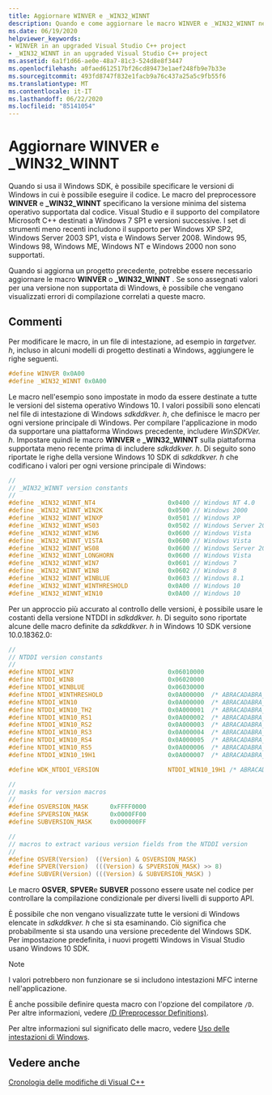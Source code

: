```yaml
---
title: Aggiornare WINVER e _WIN32_WINNT
description: Quando e come aggiornare le macro WINVER e _WIN32_WINNT nei progetti di Visual Studio C++ aggiornati.
ms.date: 06/19/2020
helpviewer_keywords:
- WINVER in an upgraded Visual Studio C++ project
- _WIN32_WINNT in an upgraded Visual Studio C++ project
ms.assetid: 6a1f1d66-ae0e-48a7-81c3-524d8e8f3447
ms.openlocfilehash: a0faed612517bf26cd89473e1aef248fb9e7b33e
ms.sourcegitcommit: 493fd8747f832e1facb9a76c437a25a5c9fb55f6
ms.translationtype: MT
ms.contentlocale: it-IT
ms.lasthandoff: 06/22/2020
ms.locfileid: "85141054"
---
```

# <a name="update-winver-and-_win32_winnt"></a>Aggiornare WINVER e _WIN32_WINNT

Quando si usa il Windows SDK, è possibile specificare le versioni di Windows in cui è possibile eseguire il codice. Le macro del preprocessore **WINVER** e **_WIN32_WINNT** specificano la versione minima del sistema operativo supportata dal codice. Visual Studio e il supporto del compilatore Microsoft C++ destinati a Windows 7 SP1 e versioni successive. I set di strumenti meno recenti includono il supporto per Windows XP SP2, Windows Server 2003 SP1, vista e Windows Server 2008. Windows 95, Windows 98, Windows ME, Windows NT e Windows 2000 non sono supportati.

Quando si aggiorna un progetto precedente, potrebbe essere necessario aggiornare le macro **WINVER** o **_WIN32_WINNT** . Se sono assegnati valori per una versione non supportata di Windows, è possibile che vengano visualizzati errori di compilazione correlati a queste macro.

## <a name="remarks"></a>Commenti

Per modificare le macro, in un file di intestazione, ad esempio in *targetver. h*, incluso in alcuni modelli di progetto destinati a Windows, aggiungere le righe seguenti.

```C
#define WINVER 0x0A00
#define _WIN32_WINNT 0x0A00
```

Le macro nell'esempio sono impostate in modo da essere destinate a tutte le versioni del sistema operativo Windows 10. I valori possibili sono elencati nel file di intestazione di Windows *sdkddkver. h*, che definisce le macro per ogni versione principale di Windows. Per compilare l'applicazione in modo da supportare una piattaforma Windows precedente, includere *WinSDKVer. h*. Impostare quindi le macro **WINVER** e **_WIN32_WINNT** sulla piattaforma supportata meno recente prima di includere *sdkddkver. h*. Di seguito sono riportate le righe della versione Windows 10 SDK di *sdkddkver. h* che codificano i valori per ogni versione principale di Windows:

```C
//
// _WIN32_WINNT version constants
//
#define _WIN32_WINNT_NT4                    0x0400 // Windows NT 4.0
#define _WIN32_WINNT_WIN2K                  0x0500 // Windows 2000
#define _WIN32_WINNT_WINXP                  0x0501 // Windows XP
#define _WIN32_WINNT_WS03                   0x0502 // Windows Server 2003
#define _WIN32_WINNT_WIN6                   0x0600 // Windows Vista
#define _WIN32_WINNT_VISTA                  0x0600 // Windows Vista
#define _WIN32_WINNT_WS08                   0x0600 // Windows Server 2008
#define _WIN32_WINNT_LONGHORN               0x0600 // Windows Vista
#define _WIN32_WINNT_WIN7                   0x0601 // Windows 7
#define _WIN32_WINNT_WIN8                   0x0602 // Windows 8
#define _WIN32_WINNT_WINBLUE                0x0603 // Windows 8.1
#define _WIN32_WINNT_WINTHRESHOLD           0x0A00 // Windows 10
#define _WIN32_WINNT_WIN10                  0x0A00 // Windows 10
```

Per un approccio più accurato al controllo delle versioni, è possibile usare le costanti della versione NTDDI in *sdkddkver. h*. Di seguito sono riportate alcune delle macro definite da *sdkddkver. h* in Windows 10 SDK versione 10.0.18362.0:

```C
//
// NTDDI version constants
//
#define NTDDI_WIN7                          0x06010000
#define NTDDI_WIN8                          0x06020000
#define NTDDI_WINBLUE                       0x06030000
#define NTDDI_WINTHRESHOLD                  0x0A000000  /* ABRACADABRA_THRESHOLD */
#define NTDDI_WIN10                         0x0A000000  /* ABRACADABRA_THRESHOLD */
#define NTDDI_WIN10_TH2                     0x0A000001  /* ABRACADABRA_WIN10_TH2 */
#define NTDDI_WIN10_RS1                     0x0A000002  /* ABRACADABRA_WIN10_RS1 */
#define NTDDI_WIN10_RS2                     0x0A000003  /* ABRACADABRA_WIN10_RS2 */
#define NTDDI_WIN10_RS3                     0x0A000004  /* ABRACADABRA_WIN10_RS3 */
#define NTDDI_WIN10_RS4                     0x0A000005  /* ABRACADABRA_WIN10_RS4 */
#define NTDDI_WIN10_RS5                     0x0A000006  /* ABRACADABRA_WIN10_RS5 */
#define NTDDI_WIN10_19H1                    0x0A000007  /* ABRACADABRA_WIN10_19H1*/

#define WDK_NTDDI_VERSION                   NTDDI_WIN10_19H1 /* ABRACADABRA_WIN10_19H1 */

//
// masks for version macros
//
#define OSVERSION_MASK      0xFFFF0000
#define SPVERSION_MASK      0x0000FF00
#define SUBVERSION_MASK     0x000000FF

//
// macros to extract various version fields from the NTDDI version
//
#define OSVER(Version)  ((Version) & OSVERSION_MASK)
#define SPVER(Version)  (((Version) & SPVERSION_MASK) >> 8)
#define SUBVER(Version) (((Version) & SUBVERSION_MASK) )
```

Le macro **OSVER**, **SPVER**e **SUBVER** possono essere usate nel codice per controllare la compilazione condizionale per diversi livelli di supporto API.

È possibile che non vengano visualizzate tutte le versioni di Windows elencate in *sdkddkver. h* che si sta esaminando. Ciò significa che probabilmente si sta usando una versione precedente del Windows SDK. Per impostazione predefinita, i nuovi progetti Windows in Visual Studio usano Windows 10 SDK.

> [!NOTE]
> I valori potrebbero non funzionare se si includono intestazioni MFC interne nell'applicazione.

È anche possibile definire questa macro con l'opzione del compilatore `/D`. Per altre informazioni, vedere [/D (Preprocessor Definitions)](../build/reference/d-preprocessor-definitions.md).

Per altre informazioni sul significato delle macro, vedere [Uso delle intestazioni di Windows](/windows/win32/WinProg/using-the-windows-headers).

## <a name="see-also"></a>Vedere anche

[Cronologia delle modifiche di Visual C++](../porting/visual-cpp-change-history-2003-2015.md)
